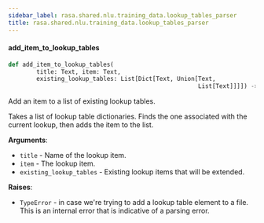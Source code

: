 ```yaml
---
sidebar_label: rasa.shared.nlu.training_data.lookup_tables_parser
title: rasa.shared.nlu.training_data.lookup_tables_parser
---
```

#### add\_item\_to\_lookup\_tables

```python
def add_item_to_lookup_tables(
        title: Text, item: Text,
        existing_lookup_tables: List[Dict[Text, Union[Text,
                                                      List[Text]]]]) -> None
```

Add an item to a list of existing lookup tables.

Takes a list of lookup table dictionaries. Finds the one associated
with the current lookup, then adds the item to the list.

**Arguments**:

- `title` - Name of the lookup item.
- `item` - The lookup item.
- `existing_lookup_tables` - Existing lookup items that will be extended.
  

**Raises**:

- `TypeError` - in case we&#x27;re trying to add a lookup table element to a file.
  This is an internal error that is indicative of a parsing error.

